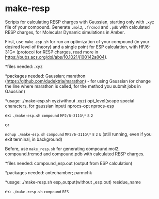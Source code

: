 # make-resp
Scripts for calculating RESP charges with Gaussian, starting only with `.xyz` file of your compound. 
Generate `.mol2`, `.frcmod` and `.pdb` with calculated RESP charges, for Molecular Dynamic simulations in Amber.

 First, use `make_esp.sh` for run an optimization of your compound (in your desired level of theory) and a single point for ESP calculation, with HF/6-31G* (protocol for RESP charges, read more in https://pubs.acs.org/doi/abs/10.1021/j100142a004).

*files needed: .xyz

*packages needed: Gaussian; marathon (https://github.com/dudektria/marathon) - for using Gaussian (or change the line where marathon is called, for the method you submit jobs in Gaussian)

*usage: ./make-esp.sh   xyz(without .xyz)   opt_level(scape special characters, for gaussian input)    nprocs-opt   nprocs-esp

ex: `./make-esp.sh` `compound` `MP2/6-311G\*` `8` `2`

   or  

   `nohup` `./make-esp.sh` `compound` `MP2/6-311G\*` `8` `2` `&`  (still running, even if you exit terminal, in background)

Before, use `make_resp.sh` for generating compound.mol2, compound.frcmod and compound.pdb with calculated RESP charges.

*files needed: compound_esp.out (output from ESP calculation)

*packages needed: antechamber; parmchk

*usage: ./make-resp.sh  esp_output(without _esp.out)  residue_name

   ex: `./make-resp.sh` `compound` `RES`

